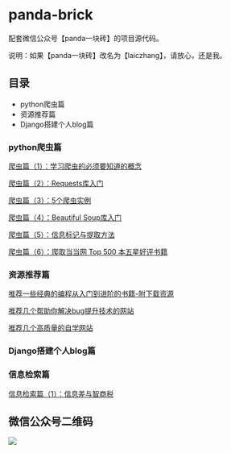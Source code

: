# panda-brick
配套微信公众号【panda一块砖】的项目源代码。

说明：如果【panda一块砖】改名为【laiczhang】，请放心，还是我。

## 目录

- python爬虫篇
- 资源推荐篇
- Django搭建个人blog篇



### python爬虫篇

[爬虫篇（1）：学习爬虫的必须要知道的概念](https://mp.weixin.qq.com/s/sKUm6GiNHD12OMde2TQNMA)

[爬虫篇（2）：Requests库入门](https://mp.weixin.qq.com/s/ShFDE59QMUYjFvaRqcyWfw)

[爬虫篇（3）：5个爬虫实例](https://mp.weixin.qq.com/s/GLTfkIoQ7pCX123IqlO4bw)

[爬虫篇（4）：Beautiful Soup库入门](https://mp.weixin.qq.com/s/-l8rZmaxxARR6WtimHf6Zw)

[爬虫篇（5）：信息标记与提取方法](https://mp.weixin.qq.com/s/dDe8GXx-ooOrIEgejd3USg)

[爬虫篇（6）：爬取当当网 Top 500 本五星好评书籍](https://mp.weixin.qq.com/s/QP4ngKmbNXS8_AlKqcEH_Q)


### 资源推荐篇

[推荐一些经典的编程从入门到进阶的书籍-附下载资源](https://mp.weixin.qq.com/s/Mxx3TRT0rEWyrtZHYtYpaw)

[推荐几个帮助你解决bug提升技术的网站](https://mp.weixin.qq.com/s/qjR1mcaFtmr_e0-hUfWD1g)

[推荐几个高质量的自学网站](https://mp.weixin.qq.com/s/R6AGvFYchVB6nbUu2jo-CQ)



### Django搭建个人blog篇


### 信息检索篇
[信息检索篇（1）：信息差与智商税](https://mp.weixin.qq.com/s/6o6QvDK53TpOoRI-o309Ug)


## 微信公众号二维码

<img src=http://39.96.24.63/wp-content/uploads/2019/06/export1559829285250.jpg>

